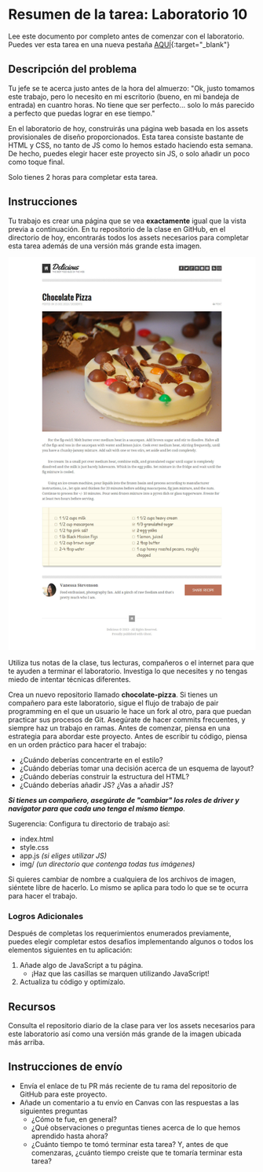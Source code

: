 ﻿# Resumen de la tarea: Laboratorio 10

Lee este documento por completo antes de comenzar con el laboratorio. Puedes ver esta tarea en una nueva pestaña
[AQUÍ](https://entertechschool.github.io/code-201-guide/curriculum/class-10/lab-a/){:target="_blank"}

## Descripción del problema

Tu jefe se te acerca justo antes de la hora del almuerzo: "Ok, justo tomamos este trabajo, pero lo necesito en mi escritorio (bueno, en mi bandeja de entrada) en cuantro horas.  No tiene que ser perfecto... solo lo más parecido a perfecto que puedas lograr en ese tiempo."

En el laboratorio de hoy, construirás una página web basada en los assets provisionales de diseño proporcionados. Esta tarea consiste bastante de HTML y CSS, no tanto de JS como lo hemos estado haciendo esta semana. De hecho, puedes elegir hacer este proyecto sin JS, o solo añadir un poco como toque final.

Solo tienes 2 horas para completar esta tarea.

## Instrucciones

Tu trabajo es crear una página que se vea **exactamente** igual que la vista previa a continuación. En tu repositorio de la clase en GitHub, en el directorio de hoy, encontrarás todos los assets necesarios para completar esta tarea además de una versión más grande esta imagen.

![Chocolate Pizza Preview](./lab-assets/PREVIEW.jpg)

Utiliza tus notas de la clase, tus lecturas, compañeros o el internet para que te ayuden a terminar el laboratorio. Investiga lo que necesites y no tengas miedo de intentar técnicas diferentes.

Crea un nuevo repositorio llamado **chocolate-pizza**. Si tienes un compañero para este laboratorio, sigue el flujo de trabajo de pair programming en el que un usuario le hace un fork al otro, para que puedan practicar sus procesos de Git. Asegúrate de hacer commits frecuentes, y siempre haz un trabajo en ramas. Antes de comenzar, piensa en una estrategia para abordar este proyecto. Antes de escribir tu código, piensa en un orden práctico para hacer el trabajo:

- ¿Cuándo deberías concentrarte en el estilo?
- ¿Cuándo deberías tomar una decisión acerca de un esquema de layout?
- ¿Cuándo deberías construir la estructura del HTML?
- ¿Cuándo deberías añadir JS? ¿Vas a añadir JS?

***Si tienes un compañero, asegúrate de "cambiar" los roles de driver y navigator para que cada uno tenga el mismo tiempo***.

Sugerencia: Configura tu directorio de trabajo así:

- index.html
- style.css
- app.js *(si eliges utilizar JS)*
- img/   *(un directorio que contenga todas tus imágenes)*

Si quieres cambiar de nombre a cualquiera de los archivos de imagen, siéntete libre de hacerlo. Lo mismo se aplica para todo lo que se te ocurra para hacer el trabajo.

### Logros Adicionales

Después de completas los requerimientos enumerados previamente, puedes elegir completar estos desafíos implementando algunos o todos los elementos siguientes en tu aplicación:

1. Añade algo de JavaScript a tu página.
   - ¡Haz que las casillas se marquen utilizando JavaScript!
1. Actualiza tu código y optimízalo.

## Recursos

Consulta el repositorio diario de la clase para ver los assets necesarios para este laboratorio así como una versión más grande de la imagen ubicada más arriba.

## Instrucciones de envío

- Envía el enlace de tu PR más reciente de tu rama del repositorio de GitHub para este proyecto.
- Añade un comentario a tu envío en Canvas con las respuestas a las siguientes preguntas
  - ¿Cómo te fue, en general?
  - ¿Qué observaciones o preguntas tienes acerca de lo que hemos aprendido hasta ahora?
  - ¿Cuánto tiempo te tomó terminar esta tarea? Y, antes de que comenzaras, ¿cuánto tiempo creiste que te tomaría terminar esta tarea?
